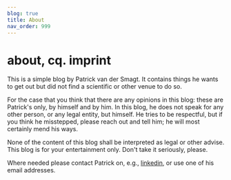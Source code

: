 ```yaml
---  
blog: true  
title: About  
nav_order: 999  
---  
```

  
# about, cq. imprint  
  
This is a simple blog by Patrick van der Smagt.  It contains things he wants to get out but did not find a scientific or other venue to do so.  
  
For the case that you think that there are any opinions in this blog: these are Patrick's only, by himself and by him.  In this blog, he does not speak for any other person, or any legal entity, but himself.  He tries to be respectful, but if you think he misstepped, please reach out and tell him; he will most certainly mend his ways.  
  
None of the content of this blog shall be interpreted as legal or other advise. This blog is for your entertainment only.  Don't take it seriously, please.  
  
Where needed please contact Patrick on, e.g., [linkedin](https://linkedin.com/in/smagt/), or use one of his email addresses.  
